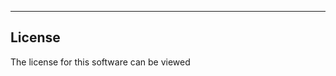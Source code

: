 <!-- ##{{ project_name }} -->

---

<!-- INCLUDE: readme_builder/src/readme_builder/docs/cli.md -->
<!-- INCLUDE: readme_builder/src/readme_builder/docs/generator.md -->
<!-- INCLUDE: readme_builder/src/readme_builder/docs/project_templates.md -->
<!-- INCLUDE: readme_builder/src/readme_builder/docs/utilities.md -->

## License
The license for this software can be viewed []()
